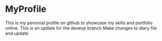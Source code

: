 # MyProfile
This is my personal profile on github to showcase my skills and portfolio online.
This is an update for the deveop branch
Make changes to diary file and update
